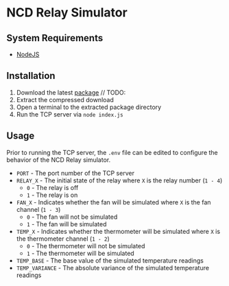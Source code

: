 # NCD Relay Simulator

## System Requirements

* [NodeJS](https://nodejs.org/en/download/current/)

## Installation

1. Download the latest [package](https://github.com/phimimms/ncd-sim/packages/904085) // TODO:
2. Extract the compressed download
3. Open a terminal to the extracted package directory
4. Run the TCP server via `node index.js`

## Usage

Prior to running the TCP server, the `.env` file can be edited to configure the behavior of the NCD Relay simulator.

* `PORT` - The port number of the TCP server
* `RELAY_X` - The initial state of the relay where `X` is the relay number (`1 - 4`)
  * `0` - The relay is off
  * `1` - The relay is on
* `FAN_X` - Indicates whether the fan will be simulated where `X` is the fan channel (`1 - 3`)
  * `0` - The fan will not be simulated
  * `1` - The fan will be simulated
* `TEMP_X` - Indicates whether the thermometer will be simulated where `X` is the thermometer channel (`1 - 2`)
  * `0` - The thermometer will not be simulated
  * `1` - The thermometer will be simulated
* `TEMP_BASE` - The base value of the simulated temperature readings
* `TEMP_VARIANCE` - The absolute variance of the simulated temperature readings
